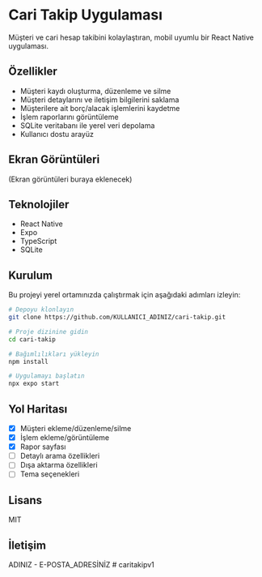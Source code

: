 # Cari Takip Uygulaması

Müşteri ve cari hesap takibini kolaylaştıran, mobil uyumlu bir React Native uygulaması.

## Özellikler

- Müşteri kaydı oluşturma, düzenleme ve silme
- Müşteri detaylarını ve iletişim bilgilerini saklama
- Müşterilere ait borç/alacak işlemlerini kaydetme
- İşlem raporlarını görüntüleme
- SQLite veritabanı ile yerel veri depolama
- Kullanıcı dostu arayüz

## Ekran Görüntüleri

(Ekran görüntüleri buraya eklenecek)

## Teknolojiler

- React Native
- Expo
- TypeScript
- SQLite

## Kurulum

Bu projeyi yerel ortamınızda çalıştırmak için aşağıdaki adımları izleyin:

```bash
# Depoyu klonlayın
git clone https://github.com/KULLANICI_ADINIZ/cari-takip.git

# Proje dizinine gidin
cd cari-takip

# Bağımlılıkları yükleyin
npm install

# Uygulamayı başlatın
npx expo start
```

## Yol Haritası

- [x] Müşteri ekleme/düzenleme/silme
- [x] İşlem ekleme/görüntüleme
- [x] Rapor sayfası
- [ ] Detaylı arama özellikleri
- [ ] Dışa aktarma özellikleri
- [ ] Tema seçenekleri

## Lisans

MIT

## İletişim

ADINIZ - E-POSTA_ADRESİNİZ
#   c a r i t a k i p v 1  
 